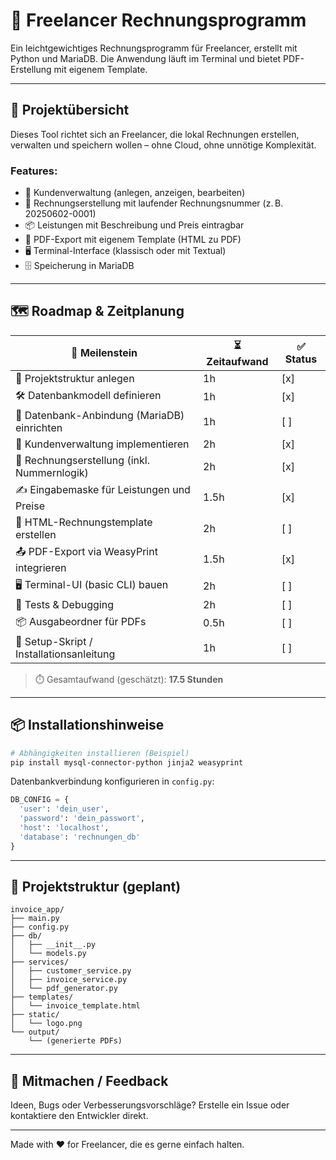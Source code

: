# 💼 Freelancer Rechnungsprogramm

Ein leichtgewichtiges Rechnungsprogramm für Freelancer, erstellt mit Python und MariaDB. Die Anwendung läuft im Terminal und bietet PDF-Erstellung mit eigenem Template.

---

## 🚀 Projektübersicht

Dieses Tool richtet sich an Freelancer, die lokal Rechnungen erstellen, verwalten und speichern wollen – ohne Cloud, ohne unnötige Komplexität.

### Features:

* 👤 Kundenverwaltung (anlegen, anzeigen, bearbeiten)
* 🧾 Rechnungserstellung mit laufender Rechnungsnummer (z. B. 20250602-0001)
* 📦 Leistungen mit Beschreibung und Preis eintragbar
* 📄 PDF-Export mit eigenem Template (HTML zu PDF)
* 🖥️ Terminal-Interface (klassisch oder mit Textual)
* 🗄️ Speicherung in MariaDB

---

## 🗺️ Roadmap & Zeitplanung

| 🧩 Meilenstein                              | ⏳ Zeitaufwand | ✅ Status |
| ------------------------------------------- | ------------- | -------- |
| 📁 Projektstruktur anlegen                  | 1h            |  [x]     |
| 🛠️ Datenbankmodell definieren               | 1h            |  [x]     |
| 🔗 Datenbank-Anbindung (MariaDB) einrichten | 1h            |  [ ]     |
| 👥 Kundenverwaltung implementieren          | 2h            |  [x]     |
| 🧾 Rechnungserstellung (inkl. Nummernlogik) | 2h            |  [x]     |
| ✍️ Eingabemaske für Leistungen und Preise   | 1.5h          |  [x]     |
| 📄 HTML-Rechnungstemplate erstellen         | 2h            |  [ ]     |
| 📤 PDF-Export via WeasyPrint integrieren    | 1.5h          |  [x]     |
| 🖥️ Terminal-UI (basic CLI) bauen            | 2h            |  [ ]     |
| 🧪 Tests & Debugging                        | 2h            |  [ ]     |
| 📦 Ausgabeordner für PDFs                   | 0.5h          |  [ ]     |
| 🧰 Setup-Skript / Installationsanleitung    | 1h            |  [ ]     |

> ⏱️ Gesamtaufwand (geschätzt): **17.5 Stunden**

---

## 📦 Installationshinweise

```bash
# Abhängigkeiten installieren (Beispiel)
pip install mysql-connector-python jinja2 weasyprint
```

Datenbankverbindung konfigurieren in `config.py`:

```python
DB_CONFIG = {
  'user': 'dein_user',
  'password': 'dein_passwort',
  'host': 'localhost',
  'database': 'rechnungen_db'
}
```

---

## 📁 Projektstruktur (geplant)

```
invoice_app/
├── main.py
├── config.py
├── db/
│   ├── __init__.py
│   └── models.py
├── services/
│   ├── customer_service.py
│   ├── invoice_service.py
│   └── pdf_generator.py
├── templates/
│   └── invoice_template.html
├── static/
│   └── logo.png
└── output/
    └── (generierte PDFs)
```

---

## 🙌 Mitmachen / Feedback

Ideen, Bugs oder Verbesserungsvorschläge? Erstelle ein Issue oder kontaktiere den Entwickler direkt.

---

Made with ❤️ for Freelancer, die es gerne einfach halten.
